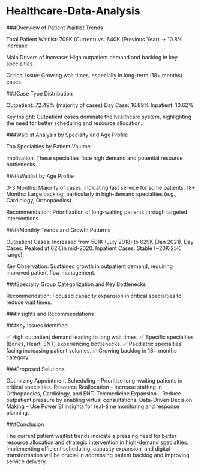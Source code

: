 # Healthcare-Data-Analysis

###Overview of Patient Waitlist Trends

Total Patient Waitlist: 709K (Current) vs. 640K (Previous Year) → 10.8% increase

Main Drivers of Increase: High outpatient demand and backlog in key specialties.

Critical Issue: Growing wait times, especially in long-term (18+ months) cases.

###Case Type Distribution

Outpatient: 72.49% (majority of cases)
Day Case: 16.89%
Inpatient: 10.62%

Key Insight: Outpatient cases dominate the healthcare system, highlighting the need for better scheduling and resource allocation.

###Waitlist Analysis by Specialty and Age Profile

Top Specialties by Patient Volume


Implication: These specialties face high demand and potential resource bottlenecks.

####Waitlist by Age Profile

0-3 Months: Majority of cases, indicating fast service for some patients.
18+ Months: Large backlog, particularly in high-demand specialties (e.g., Cardiology, Orthopaedics).

Recommendation: Prioritization of long-waiting patients through targeted interventions.

####Monthly Trends and Growth Patterns

Outpatient Cases: Increased from 501K (July 2018) to 629K (Jan 2021).
Day Cases: Peaked at 62K in mid-2020.
Inpatient Cases: Stable (~20K-25K range).

Key Observation: Sustained growth in outpatient demand, requiring improved patient flow management.

###Specialty Group Categorization and Key Bottlenecks

Recommendation: Focused capacity expansion in critical specialties to reduce wait times.

###Insights and Recommendations

###Key Issues Identified

✅ High outpatient demand leading to long wait times.
✅ Specific specialties (Bones, Heart, ENT) experiencing bottlenecks.
✅ Paediatric specialties facing increasing patient volumes.
✅ Growing backlog in 18+ months category.

###Proposed Solutions

Optimizing Appointment Scheduling – Prioritize long-waiting patients in critical specialties.
Resource Reallocation – Increase staffing in Orthopaedics, Cardiology, and ENT.
Telemedicine Expansion – Reduce outpatient pressure by enabling virtual consultations.
Data-Driven Decision Making – Use Power BI insights for real-time monitoring and response planning.

###Conclusion

The current patient waitlist trends indicate a pressing need for better resource allocation and strategic intervention in high-demand specialties. Implementing efficient scheduling, capacity expansion, and digital transformation will be crucial in addressing patient backlog and improving service delivery.
